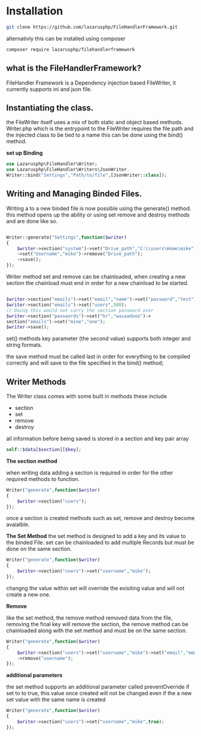 # Installation 

```sh
git clone https://github.com/lazarusphp/FileHandlerFramework.git
```
alternativly this can be installed using composer
```sh
composer require lazarusphp/filehandlerframework
```

## what is the FileHandlerFramework?

FileHandler Framework is a Dependency injection based FileWriter, it currently supports ini and json file.

## Instantiating the class.
the FileWriter itself uses a mix of both static and object based methods. Writer.php which is the entrypoint to the FileWriter requires the file path and the injected class to be tied to a name this can be done using the bind() method.

**set up Binding**

```php
use Lazarusphp\FileHandler\Writer;
use Lazarusphp\FileHandler\Writers\JsonWriter.
Writer::bind("Settings","Path/to/file",[JsonWriter::class]);
```


## Writing and Managing Binded Files.

Writing a to a new binded file is now possible using the generate() method. this method opens up the ability or using set remove and destroy methods and are done like so.

```php

Writer::generate("Settings",function($writer)
{
    $writer->section("system")->set("Drive_path","C:\\users\Home\mike")
    ->set("Username","mike")->remove("Drive_path");
    ->save();
});
```

Writer method set and remove can be chainloaded, when creating a new section the chainload must end in order for a new chainload to be started.

```php

$writer->section("emails")->set("email","name")->set("password","test")->remove("email");
$writer->section("emails")->set("users",500);
// Doing this would not carry the section password over
$writer->section("passwords")->set("hr","wazaadooo")->
section("emails")->set("mine","one");
$writer->save();
```
set() methods key parameter (the second value) supports both integer and string formats.

the save method must be called last in order for everything to be compiled correctly and will save to the file specified in the bind() method;

## Writer Methods

The Writer class comes with some built in methods these include 

* section
* set
* remove
* destroy

all information before being saved is stored in a section and key pair array
```php
self::$data[$section][$key];
```

**The section method**

when writing data adding a section is required in order for the other required methods to function.

```php
Writer("generate",function($writer)
{
    $writer->section("users");
});
```
once a section is created methods such as set, remove and destroy become avaialble.


**The Set Method**
the set method is designed to add a key and its value to the binded File. set can be chainloaded to add multiple Records but must be done on the same section.
```php
Writer("generate",function($writer)
{
    $writer->section("users")->set("username","mike");
});
```

changng the value within set will override the exisiting value and will not create a new one.

**Remove**

like the set method, the remove method removed data from the file, removing the final key will remove the section, the remove method can be chainloaded along with the set method and must be on the same section.

```php
Writer("generate",function($writer)
{
    $writer->section("users")->set("username","mike")->set("email","me@me.com")
    ->remove("username");
});
```

**additional parameters**

the set method supports an additional parameter called preventOverride if set to to true, this value once created will not be changed even if the a new set value with the same name is created

```php
Writer("generate",function($writer)
{
    $writer->section("users")->set("username","mike",true);
});
```




